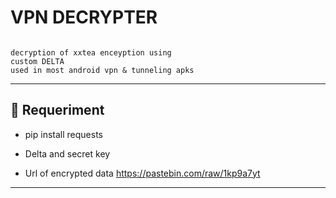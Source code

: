 # VPN DECRYPTER 

```

decryption of xxtea enceyption using 
custom DELTA
used in most android vpn & tunneling apks

```
-------------------------------

## :book: Requeriment

* pip install requests

* Delta and secret key

* Url of encrypted data 
  https://pastebin.com/raw/1kp9a7yt

-------------------------------
